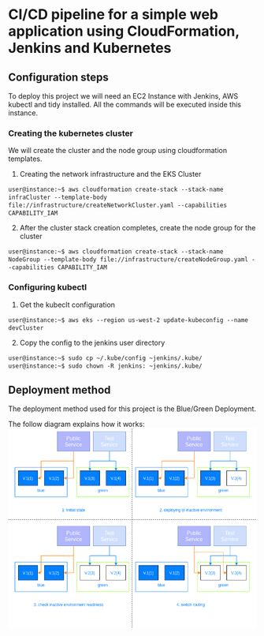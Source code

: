 CI/CD pipeline for a simple web application using CloudFormation, Jenkins and Kubernetes
===

## Configuration steps

To deploy this project we will need an EC2 Instance with Jenkins, AWS kubectl and tidy installed. All the commands will be executed inside this instance.

### Creating the kubernetes cluster

We will create the cluster and the node group using cloudformation templates.

1. Creating the network infrastructure and the EKS Cluster
```console
user@instance:~$ aws cloudformation create-stack --stack-name infraCluster --template-body file://infrastructure/createNetworkCluster.yaml --capabilities CAPABILITY_IAM
```
2. After the cluster stack creation completes, create the node group for the cluster
```console
user@instance:~$ aws cloudformation create-stack --stack-name NodeGroup --template-body file://infrastructure/createNodeGroup.yaml --capabilities CAPABILITY_IAM
```

### Configuring kubectl

1. Get the kubeclt configuration
```console
user@instance:~$ aws eks --region us-west-2 update-kubeconfig --name devCluster
```
2. Copy the config to the jenkins user directory
```console
user@instance:~$ sudo cp ~/.kube/config ~jenkins/.kube/
user@instance:~$ sudo chown -R jenkins: ~jenkins/.kube/

```

## Deployment method

The deployment method used for this project is the Blue/Green Deployment.

The follow diagram explains how it works:
![Diagram](/images/diagram.png)
